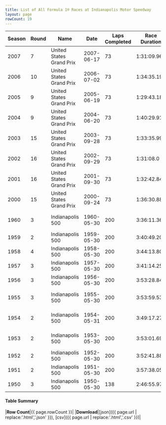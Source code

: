 ```yaml
---
title: List of All Formula 1® Races at Indianapolis Motor Speedway
layout: page
rowCount: 19
---
```


| Season | Round | Name | Date | Laps Completed | Race Duration | Winning Driver | Winning Constructor |
|--|--|--|--|--|--|--|--|
| 2007 | 7 | United States Grand Prix | 2007-06-17 | 73 | 1:31:09.965 | Lewis Hamilton 🇬🇧 | McLaren 🇬🇧 |
| 2006 | 10 | United States Grand Prix | 2006-07-02 | 73 | 1:34:35.199 | Michael Schumacher 🇩🇪 | Ferrari 🇮🇹 |
| 2005 | 9 | United States Grand Prix | 2005-06-19 | 73 | 1:29:43.181 | Michael Schumacher 🇩🇪 | Ferrari 🇮🇹 |
| 2004 | 9 | United States Grand Prix | 2004-06-20 | 73 | 1:40:29.914 | Michael Schumacher 🇩🇪 | Ferrari 🇮🇹 |
| 2003 | 15 | United States Grand Prix | 2003-09-28 | 73 | 1:33:35.997 | Michael Schumacher 🇩🇪 | Ferrari 🇮🇹 |
| 2002 | 16 | United States Grand Prix | 2002-09-29 | 73 | 1:31:08.0 | Rubens Barrichello 🇧🇷 | Ferrari 🇮🇹 |
| 2001 | 16 | United States Grand Prix | 2001-09-30 | 73 | 1:32:42.840 | Mika Häkkinen 🇫🇮 | McLaren 🇬🇧 |
| 2000 | 15 | United States Grand Prix | 2000-09-24 | 73 | 1:36:30.883 | Michael Schumacher 🇩🇪 | Ferrari 🇮🇹 |
| 1960 | 3 | Indianapolis 500 | 1960-05-30 | 200 | 3:36:11.36 | Jim Rathmann 🇺🇸 | Watson 🇺🇸 |
| 1959 | 2 | Indianapolis 500 | 1959-05-30 | 200 | 3:40:49.20 | Rodger Ward 🇺🇸 | Watson 🇺🇸 |
| 1958 | 4 | Indianapolis 500 | 1958-05-30 | 200 | 3:44:13.80 | Jimmy Bryan 🇺🇸 | Epperly 🇺🇸 |
| 1957 | 3 | Indianapolis 500 | 1957-05-30 | 200 | 3:41:14.25 | Sam Hanks 🇺🇸 | Epperly 🇺🇸 |
| 1956 | 3 | Indianapolis 500 | 1956-05-30 | 200 | 3:53:28.84 | Pat Flaherty 🇺🇸 | Watson 🇺🇸 |
| 1955 | 3 | Indianapolis 500 | 1955-05-30 | 200 | 3:53:59.53 | Bob Sweikert 🇺🇸 | Kurtis Kraft 🇺🇸 |
| 1954 | 2 | Indianapolis 500 | 1954-05-31 | 200 | 3:49:17.27 | Bill Vukovich 🇺🇸 | Kurtis Kraft 🇺🇸 |
| 1953 | 2 | Indianapolis 500 | 1953-05-30 | 200 | 3:53:01.69 | Bill Vukovich 🇺🇸 | Kurtis Kraft 🇺🇸 |
| 1952 | 2 | Indianapolis 500 | 1952-05-30 | 200 | 3:52:41.88 | Troy Ruttman 🇺🇸 | Kuzma 🇺🇸 |
| 1951 | 2 | Indianapolis 500 | 1951-05-30 | 200 | 3:57:38.05 | Lee Wallard 🇺🇸 | Kurtis Kraft 🇺🇸 |
| 1950 | 3 | Indianapolis 500 | 1950-05-30 | 138 | 2:46:55.97 | Johnnie Parsons 🇺🇸 | Kurtis Kraft 🇺🇸 |

#### Table Summary

|**Row Count**|{{ page.rowCount }}|
|**Download**|[json]({{ page.url | replace:'.html','.json' }}), [csv]({{ page.url | replace:'.html','.csv' }})|

